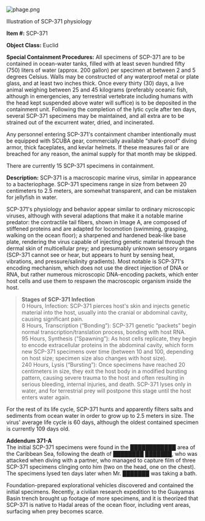 ![phage.png](http://scp-wiki.wdfiles.com/local--files/scp-371/phage.png)

Illustration of SCP-371 physiology

**Item #:** SCP-371

**Object Class:** Euclid

**Special Containment Procedures:** All specimens of SCP-371 are to be contained in ocean-water tanks, filled with at least seven hundred fifty (750) liters of water (approx. 200 gallon) per specimen at between 2 and 5 degrees Celsius. Walls may be constructed of any waterproof metal or plate glass, and at least two inches thick. Once every thirty (30) days, a live animal weighing between 25 and 45 kilograms (preferably oceanic fish, although in emergencies, any terrestrial vertebrate including humans with the head kept suspended above water will suffice) is to be deposited in the containment unit. Following the completion of the lytic cycle after ten days, several SCP-371 specimens may be maintained, and all extra are to be strained out of the excurrent water, dried, and incinerated.

Any personnel entering SCP-371's containment chamber intentionally must be equipped with SCUBA gear, commercially available “shark-proof” diving armor, thick faceplates, and kevlar helmets. If these measures fail or are breached for any reason, the animal supply for that month may be skipped.

There are currently 15 SCP-371 specimens in containment.

**Description:** SCP-371 is a macroscopic marine virus, similar in appearance to a bacteriophage. SCP-371 specimens range in size from between 20 centimeters to 2.5 meters, are somewhat transparent, and can be mistaken for jellyfish in water.

SCP-371's physiology and behavior appear similar to ordinary microscopic viruses, although with several adaptions that make it a notable marine predator: the contractile tail fibers, shown in Image A, are composed of stiffened proteins and are adapted for locomotion (swimming, grasping, walking on the ocean floor); a sharpened and hardened beak-like base plate, rendering the virus capable of injecting genetic material through the dermal skin of multicellular prey; and presumably unknown sensory organs (SCP-371 cannot see or hear, but appears to hunt by sensing heat, vibrations, and pressure/salinity gradients). Most notable is SCP-371's encoding mechanism, which does not use the direct injection of DNA or RNA, but rather numerous microscopic DNA-encoding packets, which enter host cells and use them to respawn the macroscopic organism inside the host.

> **Stages of SCP-371 Infection**  
> 0 Hours, Infection: SCP-371 pierces host's skin and injects genetic material into the host, usually into the cranial or abdominal cavity, causing significant pain.  
> 8 Hours, Transcription (“Bonding”): SCP-371 genetic “packets” begin normal transcription/translation process, bonding with host RNA.  
> 95 Hours, Synthesis (“Spawning”): As host cells replicate, they begin to encode extracellular proteins in the abdominal cavity, which form new SCP-371 specimens over time (between 10 and 100, depending on host size; specimen size also changes with host size).  
> 240 Hours, Lysis (“Bursting”): Once specimens have reached 20 centimeters in size, they exit the host body in a modified bursting pattern, causing severe trauma to the host and often resulting in serious bleeding, internal injuries, and death. SCP-371 lyses only in water, and for terrestrial prey will postpone this stage until the host enters water again.

For the rest of its life cycle, SCP-371 hunts and apparently filters salts and sediments from ocean water in order to grow up to 2.5 meters in size. The virus' average life cycle is 60 days, although the oldest contained specimen is currently 109 days old.

**Addendum 371-A**  
The initial SCP-371 specimens were found in the ████████████ area of the Caribbean Sea, following the death of ████████ ███████, who was attacked when diving with a partner, who managed to capture film of three SCP-371 specimens clinging onto him (two on the head, one on the chest). The specimens lysed ten days later when Mr. ███████ was taking a bath.

Foundation-prepared explorational vehicles discovered and contained the initial specimens. Recently, a civilian research expedition to the Guayamas Basin trench brought up footage of more specimens, and it is theorized that SCP-371 is native to Hadal areas of the ocean floor, including vent areas, surfacing when prey becomes scarce.